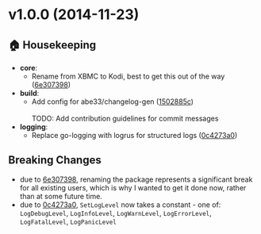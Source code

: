 
<a name="v1.0.0"></a>
# v1.0.0 (2014-11-23)

## :house: Housekeeping

- **core**:
  - Rename from XBMC to Kodi, best to get this out of the way ([6e307398](https://github.com/StreamBoat/xbmc_jsonrpc/commit/6e30739875014414562eb6ae11e7a30bc85e792c))
- **build**:
  - Add config for abe33/changelog-gen ([1502885c](https://github.com/StreamBoat/xbmc_jsonrpc/commit/1502885c4d32f38850fc07b15215c0d29e0c23a2))  
    <br>TODO: Add contribution guidelines for commit messages
- **logging**:
  - Replace go-logging with logrus for structured logs ([0c4273a0](https://github.com/StreamBoat/xbmc_jsonrpc/commit/0c4273a01011b2ca871ab7dfea61e7f8b123565e))

## Breaking Changes

- due to [6e307398](https://github.com/StreamBoat/xbmc_jsonrpc/commit/6e30739875014414562eb6ae11e7a30bc85e792c), renaming the package represents a significant break for all existing users, which is why I wanted to get it done now, rather than at some future time.
- due to [0c4273a0](https://github.com/StreamBoat/xbmc_jsonrpc/commit/0c4273a01011b2ca871ab7dfea61e7f8b123565e), `SetLogLevel` now takes a constant - one of: `LogDebugLevel`, `LogInfoLevel`, `LogWarnLevel`, `LogErrorLevel`, `LogFatalLevel`, `LogPanicLevel`

